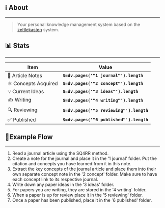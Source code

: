 ## ℹ About
---
>Your personal knowledge management system based on the [zettlekasten]([url](https://en.wikipedia.org/wiki/Zettelkasten)) system.

## 📊 Stats
---

| Item                | Value                                    |
| ------------------- | ---------------------------------------- |
| 📜 Article Notes    | **`$=dv.pages('"1 journal"').length`**   |
| ⚛ Concepts Acquired | **`$=dv.pages('"2 concept"').length`**   |
| 💡 Current Ideas    | **`$=dv.pages('"3 ideas"').length`**     |
| ✍ Writing           | **`$=dv.pages('"4 writing"').length`**   |
| 🔍 Reviewing        | **`$=dv.pages('"5 reviewing"').length`** |
| ✅ Published         | **`$=dv.pages('"6 published"').length`** |

## 🥚Example Flow 
---

1. Read a journal article using the SQ4RR method.
2. Create a note for the journal and place it in the '1 journal' folder. Put the citation and concepts you have learned from it in this note. 
3. Extract the key concepts of the journal article and place them into their own separate concept note in the '2 concept' folder. Make sure to have each concept link to its respective journal. 
4. Write down any paper ideas in the '3 ideas' folder.
5. For papers you are writing, they are stored in the '4 writing' folder.
6. When a paper is up for review place it in the '5 reviewing' folder.
7. Once a paper has been published, place it in the '6 published' folder. 
